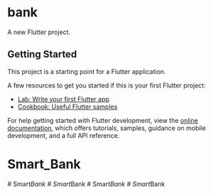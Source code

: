 # bank

A new Flutter project.

## Getting Started

This project is a starting point for a Flutter application.

A few resources to get you started if this is your first Flutter project:

- [Lab: Write your first Flutter app](https://docs.flutter.dev/get-started/codelab)
- [Cookbook: Useful Flutter samples](https://docs.flutter.dev/cookbook)

For help getting started with Flutter development, view the
[online documentation](https://docs.flutter.dev/), which offers tutorials,
samples, guidance on mobile development, and a full API reference.
# Smart_Bank
#   S m a r t _ B a n k  
 #   S m a r t _ B a n k  
 #   S m a r t _ B a n k  
 #   S m a r t _ B a n k  
 